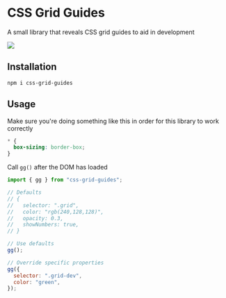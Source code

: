 # CSS Grid Guides

A small library that reveals CSS grid guides to aid in development

![](https://p197.p4.n0.cdn.getcloudapp.com/items/4gujY0R1/Screen%20Shot%202020-06-04%20at%2012.24.32%20PM.png?v=6731af623629a2d0b0b313f5e5431148)

## Installation

`npm i css-grid-guides`

## Usage

Make sure you're doing something like this in order for this library to work correctly

```css
* {
  box-sizing: border-box;
}
```

Call `gg()` after the DOM has loaded

```javascript
import { gg } from "css-grid-guides";

// Defaults
// {
//   selector: ".grid",
//   color: "rgb(240,128,128)",
//   opacity: 0.3,
//   showNumbers: true,
// }

// Use defaults
gg();

// Override specific properties
gg({
  selector: ".grid-dev",
  color: "green",
});
```
